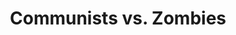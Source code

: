 ---
layout: project
title: Communists vs. Zombies
thumbnail: CvZT.jpg
link:
release-date: Dec 23 2011
team: Chico State Game Studios
platform: Windows
tech: Unreal Development Kit
---
